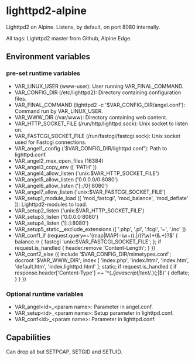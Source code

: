 # lighttpd2-alpine
Lighttpd2 on Alpine. Listens, by default, on port 8080 internally.

All tags: Lighttpd2 master from Github, Alpine Edge.

## Environment variables
### pre-set runtime variables
* VAR_LINUX_USER (www-user): User running VAR_FINAL_COMMAND.
* VAR_CONFIG_DIR (/etc/lighttpd2): Directory containing configuration files.
* VAR_FINAL_COMMAND (lighttpd2 -c '\$VAR_CONFIG_DIR/angel.conf'): Command run by VAR_LINUX_USER.
* VAR_WWW_DIR (/var/www): Directory containing web content.
* VAR_HTTP_SOCKET_FILE (/run/http/lighttpd.sock): Unix socket to listen on.
* VAR_FASTCGI_SOCKET_FILE (/run/fastcgi/fastcgi.sock): Unix socket used for Fastcgi connections.
* VAR_angel1_config ('\$VAR_CONFIG_DIR/lighttpd.conf'): Path to lighttpd.conf.
* VAR_angel2_max_open_files (16384)
* VAR_angel3_copy_env ([ 'PATH' ])
* VAR_angel4_allow_listen ('unix:\$VAR_HTTP_SOCKET_FILE')
* VAR_angel5_allow_listen ('0.0.0.0/0:8080')
* VAR_angel6_allow_listen ('[::/0]:8080')
* VAR_angel7_allow_listen ('unix:\$VAR_FASTCGI_SOCKET_FILE')
* VAR_setup1_module_load ([ 'mod_fastcgi', 'mod_balance', 'mod_deflate' ]): Lighttpd2-modules to load.
* VAR_setup2_listen ('unix:\$VAR_HTTP_SOCKET_FILE')
* VAR_setup3_listen ('0.0.0.0:8080')
* VAR_setup4_listen ('[::]:8080')
* VAR_setup5_static__exclude_extensions ([ '.php', '.pl', '.fcgi', '~', '.inc' ])
* VAR_conf1_if (request.query=~'(map|MAP)=\w+((\.|/)?\w)*(&.+)?\$' {
                   balance.rr { fastcgi 'unix:\$VAR_FASTCGI_SOCKET_FILE'; };
                   if request.is_handled {
                      header.remove 'Content-Length';
                   }
                })
* VAR_conf2_else ({
                     include '\$VAR_CONFIG_DIR/mimetypes.conf';
                     docroot '\$VAR_WWW_DIR';
                     index [ 'index.php', 'index.html', 'index.htm', 'default.htm', 'index.lighttpd.html' ];
                     static;
                     if request.is_handled {
                        if response.header['Content-Type'] =~ '^(.*/javascript|text/.*)(;|\$)' {
                           deflate;
                        }
                     }
                  })

### Optional runtime variables
* VAR_angel&lt;id&gt;_&lt;param name&gt;: Parameter in angel.conf.
* VAR_setup&lt;id&gt;_&lt;param name&gt;: Setup parameter in lighttpd.conf.
* VAR_conf&lt;id&gt;_&lt;param name&gt;: Parameter in lighttpd.conf.

## Capabilities
Can drop all but SETPCAP, SETGID and SETUID.

